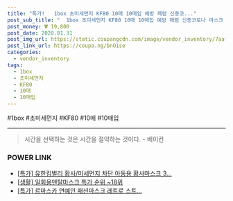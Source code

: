 ```yaml
--- 
title: "특가!   1box 초미세먼지 KF80 10매 10매입 예방 페렴 신종코..." 
post_sub_title: "  1box 초미세먼지 KF80 10매 10매입 예방 페렴 신종코로나 마스크 100매 우한 비바채 20매 필터 중국 50매 4중" 
post_money: ₩ 19,800 
post_date: 2020.01.31 
post_img_url: https://static.coupangcdn.com/image/vendor_inventory/7aaf/2bcdae6940fa3a6fa58ef111ad24cdbc32f84c4f378122120850a198720a.jpg 
post_link_url: https://coupa.ng/bnO1se 
categories: 
  - vendor_inventory 
tags: 
  - 1box 
  - 초미세먼지 
  - KF80 
  - 10매 
  - 10매입 
--- 
```

  #1box #초미세먼지 #KF80 #10매 #10매입 
<hr> 

> 시간을 선택하는 것은 시간을 절약하는 것이다. - 베이컨 


### POWER LINK

* <a href="https://blog.naver.com/an0733/221789642077" target="_blank">[특가] 유한킴벌리 황사/미세먼지 차단 아동용 황사마스크 3...</a>
* <a href="https://blog.naver.com/sakai111/221792783681" target="_blank"> [생활] 일회용덴탈마스크 특가 순위 ~18위</a>
* <a href="https://blog.naver.com/an0733/221791822928" target="_blank">[특가] 르마스카 연예인 패션마스크 레트로 스트...</a>
